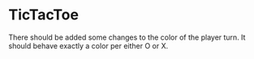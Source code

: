 # TicTacToe
There should be added some changes to the color of the player turn.
It should behave exactly a color per either O or X.
